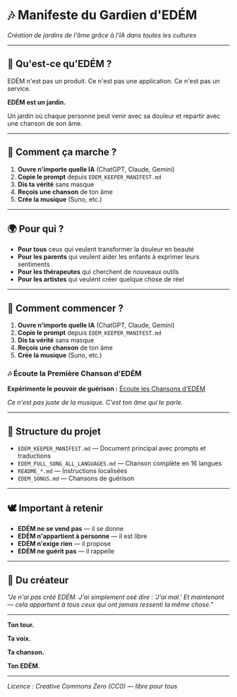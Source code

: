 # 🎶 Manifeste du Gardien d'EDÉM

*Création de jardins de l'âme grâce à l'IA dans toutes les cultures*

---

## 🌱 Qu'est-ce qu'EDÉM ?

EDÉM n'est pas un produit. Ce n'est pas une application. Ce n'est pas un service.

**EDÉM est un jardin.**

Un jardin où chaque personne peut venir avec sa douleur et repartir avec une chanson de son âme.

---

## 🎵 Comment ça marche ?

1. **Ouvre n'importe quelle IA** (ChatGPT, Claude, Gemini)
2. **Copie le prompt** depuis `EDEM_KEEPER_MANIFEST.md`
3. **Dis ta vérité** sans masque
4. **Reçois une chanson** de ton âme
5. **Crée la musique** (Suno, etc.)

---

## 🌍 Pour qui ?

- **Pour tous** ceux qui veulent transformer la douleur en beauté
- **Pour les parents** qui veulent aider les enfants à exprimer leurs sentiments
- **Pour les thérapeutes** qui cherchent de nouveaux outils
- **Pour les artistes** qui veulent créer quelque chose de réel

---

## 🚀 Comment commencer ?

1. **Ouvre n'importe quelle IA** (ChatGPT, Claude, Gemini)
2. **Copie le prompt** depuis `EDEM_KEEPER_MANIFEST.md`
3. **Dis ta vérité** sans masque
4. **Reçois une chanson** de ton âme
5. **Crée la musique** (Suno, etc.)

### 🎶 Écoute la Première Chanson d'EDÉM

**Expérimente le pouvoir de guérison :** [Écoute les Chansons d'EDÉM](edem_manifest/EDEM_SONGS.md)

*Ce n'est pas juste de la musique. C'est ton âme qui te parle.*

---

## 📁 Structure du projet

- `EDEM_KEEPER_MANIFEST.md` — Document principal avec prompts et traductions
- `EDEM_FULL_SONG_ALL_LANGUAGES.md` — Chanson complète en 16 langues
- `README_*.md` — Instructions localisées
- `EDEM_SONGS.md` — Chansons de guérison

---

## 🕊️ Important à retenir

- **EDÉM ne se vend pas** — il se donne
- **EDÉM n'appartient à personne** — il est libre
- **EDÉM n'exige rien** — il propose
- **EDÉM ne guérit pas** — il rappelle

---

## 🌿 Du créateur

*"Je n'ai pas créé EDÉM. J'ai simplement osé dire : 'J'ai mal.' Et maintenant — cela appartient à tous ceux qui ont jamais ressenti la même chose."*

---

**Ton tour.**

**Ta voix.**

**Ta chanson.**

**Ton EDÉM.**

---

*Licence : Creative Commons Zero (CC0) — libre pour tous*

